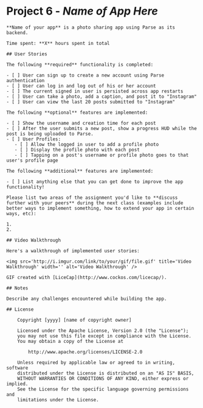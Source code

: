 # Project 6 - *Name of App Here*

    **Name of your app** is a photo sharing app using Parse as its backend.

    Time spent: **X** hours spent in total

    ## User Stories

    The following **required** functionality is completed:

    - [ ] User can sign up to create a new account using Parse authentication
    - [ ] User can log in and log out of his or her account
    - [ ] The current signed in user is persisted across app restarts
    - [ ] User can take a photo, add a caption, and post it to "Instagram"
    - [ ] User can view the last 20 posts submitted to "Instagram"

    The following **optional** features are implemented:

    - [ ] Show the username and creation time for each post
    - [ ] After the user submits a new post, show a progress HUD while the post is being uploaded to Parse.
    - [ ] User Profiles:
       - [ ] Allow the logged in user to add a profile photo
       - [ ] Display the profile photo with each post
       - [ ] Tapping on a post's username or profile photo goes to that user's profile page

    The following **additional** features are implemented:

    - [ ] List anything else that you can get done to improve the app functionality!

    Please list two areas of the assignment you'd like to **discuss further with your peers** during the next class (examples include better ways to implement something, how to extend your app in certain ways, etc):

    1. 
    2. 

    ## Video Walkthrough 

    Here's a walkthrough of implemented user stories:

    <img src='http://i.imgur.com/link/to/your/gif/file.gif' title='Video Walkthrough' width='' alt='Video Walkthrough' />

    GIF created with [LiceCap](http://www.cockos.com/licecap/).

    ## Notes

    Describe any challenges encountered while building the app.

    ## License

        Copyright [yyyy] [name of copyright owner]

        Licensed under the Apache License, Version 2.0 (the "License");
        you may not use this file except in compliance with the License.
        You may obtain a copy of the License at

            http://www.apache.org/licenses/LICENSE-2.0

        Unless required by applicable law or agreed to in writing, software
        distributed under the License is distributed on an "AS IS" BASIS,
        WITHOUT WARRANTIES OR CONDITIONS OF ANY KIND, either express or implied.
        See the License for the specific language governing permissions and
        limitations under the License.
